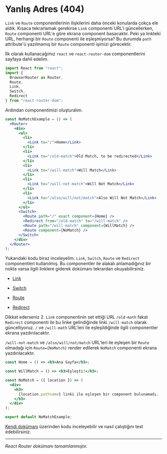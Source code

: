 <h1>Yanlış Adres (404)</h1>

`Link` ve `Route` componentlerinin ilişkilerini daha önceki konularda çokça ele aldık. Kısaca tekrarlamak gerekirse `Link` componenti URL'i güncellerken, `Route` componenti URL'e göre ekrana component basacaktır. Peki ya linkteki URL, herhangi bir `Route` componenti ile eşleşmiyorsa? Bu durumda `path` attribute'ü yazılmamış bir `Route` componenti işimizi görecektir.

İlk olarak kullanacağımız `react` ve `react-router-dom` componentlerini sayfaya dahil edelim.

```js
import React from "react";
import {
  BrowserRouter as Router,
  Route,
  Link,
  Switch,
  Redirect
} from "react-router-dom";
```

Ardından componentimizi oluşturalım.

```jsx
const NoMatchExample = () => (
  <Router>
    <div>
      <ul>
        <li>
          <Link to="/">Home</Link>
        </li>
        <li>
          <Link to="/old-match">Old Match, to be redirected</Link>
        </li>
        <li>
          <Link to="/will-match">Will Match</Link>
        </li>
        <li>
          <Link to="/will-not-match">Will Not Match</Link>
        </li>
        <li>
          <Link to="/also/will/not/match">Also Will Not Match</Link>
        </li>
      </ul>
      <Switch>
        <Route path="/" exact component={Home} />
        <Redirect from="/old-match" to="/will-match" />
        <Route path="/will-match" component={WillMatch} />
        <Route component={NoMatch} />
      </Switch>
    </div>
  </Router>
);
```

Yukarıdaki kodu biraz inceleyelim. `Link`, `Switch`, `Route` ve `Redirect` componentleri kullanılmış. Bu componentler ile alakalı anlamadığınız bir nokta varsa ilgili linklere giderek dokümanı tekrardan okuyabilirsiniz.

* <a href="https://omergulcicek.github.io/react-router/gelismis-kilavuzlar/link">Link</a>

* <a href="https://omergulcicek.github.io/react-router/gelismis-kilavuzlar/switch">Switch</a>

* <a href="https://omergulcicek.github.io/react-router/gelismis-kilavuzlar/route">Route</a>

* <a href="https://omergulcicek.github.io/react-router/gelismis-kilavuzlar/redirect">Redirect</a>

Dikkat ederseniz 2. `Link` componentinin set ettiği URL `/old-math` fakat `Redirect` componenti ile bu linke gelindiğinde linki `/will-match` olarak güncelliyoruz. `/` ve `/will-math` URL'leri ile eşleşildiğinde ilgili componentler ekrana yazdırılacaktır.

`/will-not-match` ve `/also/will/not/match` URL'leri ile eşleşen bir `Route` olmadağı için `Route={NoMatch}` render edilerek `NoMatch` componenti ekrana yazdırılacaktır.

```jsx
const Home = () => <h3>Ana Sayfa</h3>;

const WillMatch = () => <h3>Eşleşti!</h3>;

const NoMatch = ({ location }) => (
  <div>
    <h3>
      {location.pathname} linki ile eşleşen bir component bulunamadı.
    </h3>
  </div>
);

export default NoMatchExample;
```

<a href="https://reacttraining.com/react-router/web/example/no-match">Kendi dokümanı</a> üzerinden kodu inceleyebilir ve nasıl çalıştığını test edebilirsiniz.

<hr>

<i>React Router dokümanı tamamlanmıştır.</i>
